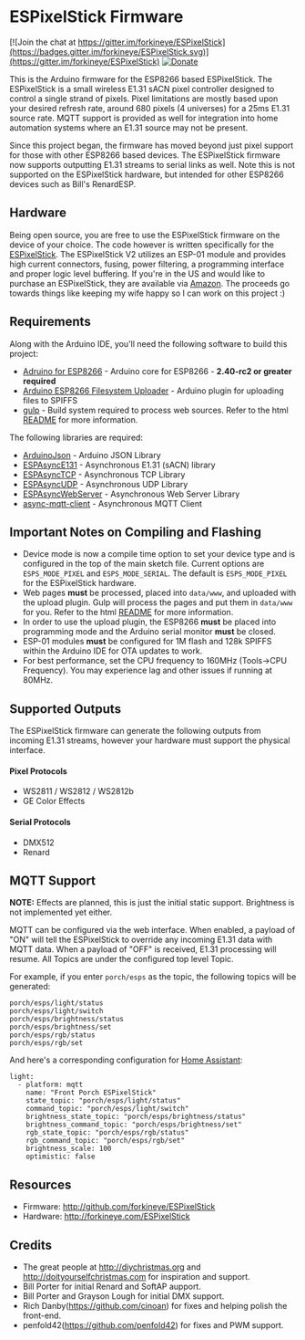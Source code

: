 ESPixelStick Firmware
=====================
[![Join the chat at https://gitter.im/forkineye/ESPixelStick](https://badges.gitter.im/forkineye/ESPixelStick.svg)](https://gitter.im/forkineye/ESPixelStick)
[![Donate](https://img.shields.io/badge/Donate-PayPal-green.svg)](paypal.me/ShelbyMerrick)

This is the Arduino firmware for the ESP8266 based ESPixelStick.  The ESPixelStick is a small wireless E1.31 sACN pixel controller designed to control a single strand of pixels.  Pixel limitations are mostly based upon your desired refresh rate, around 680 pixels (4 universes) for a 25ms E1.31 source rate.  MQTT support is provided as well for integration into home automation systems where an E1.31 source may not be present.

Since this project began, the firmware has moved beyond just pixel support for those with other ESP8266 based devices.  The ESPixelStick firmware now supports outputting E1.31 streams to serial links as well.  Note this is not supported on the ESPixelStick hardware, but intended for other ESP8266 devices such as Bill's RenardESP.

Hardware
--------
Being open source, you are free to use the ESPixelStick firmware on the device of your choice.  The code however is written specifically for the [ESPixelStick](http://forkineye.com/espixelstick). The ESPixelStick V2 utilizes an ESP-01 module and provides high current connectors, fusing, power filtering, a programming interface and proper logic level buffering.  If you're in the US and would like to purchase an ESPixelStick, they are available via [Amazon](http://amzn.to/2uqBFuX).  The proceeds go towards things like keeping my wife happy so I can work on this project :)

Requirements
------------
Along with the Arduino IDE, you'll need the following software to build this project:
- [Adruino for ESP8266](https://github.com/esp8266/Arduino) - Arduino core for ESP8266 - **2.40-rc2 or greater required**
- [Arduino ESP8266 Filesystem Uploader](https://github.com/esp8266/arduino-esp8266fs-plugin) - Arduino plugin for uploading files to SPIFFS
- [gulp](http://gulpjs.com/) - Build system required to process web sources.  Refer to the html [README](html/README.md) for more information.

The following libraries are required:
- [ArduinoJson](https://github.com/bblanchon/ArduinoJson) - Arduino JSON Library
- [ESPAsyncE131](https://github.com/forkineye/ESPAsyncE131) - Asynchronous E1.31 (sACN) library
- [ESPAsyncTCP](https://github.com/me-no-dev/ESPAsyncTCP) - Asynchronous TCP Library
- [ESPAsyncUDP](https://github.com/me-no-dev/ESPAsyncUDP) - Asynchronous UDP Library
- [ESPAsyncWebServer](https://github.com/me-no-dev/ESPAsyncWebServer) - Asynchronous Web Server Library
- [async-mqtt-client](https://github.com/marvinroger/async-mqtt-client) - Asynchronous MQTT Client

Important Notes on Compiling and Flashing
-----------------------------------------
- Device mode is now a compile time option to set your device type and is configured in the top of the main sketch file.  Current options are ```ESPS_MODE_PIXEL``` and ```ESPS_MODE_SERIAL```.  The default is ```ESPS_MODE_PIXEL``` for the ESPixelStick hardware.
- Web pages **must** be processed, placed into ```data/www```, and uploaded with the upload plugin. Gulp will process the pages and put them in ```data/www``` for you. Refer to the html [README](html/README.md) for more information.
- In order to use the upload plugin, the ESP8266 **must** be placed into programming mode and the Arduino serial monitor **must** be closed.
- ESP-01 modules **must** be configured for 1M flash and 128k SPIFFS within the Arduino IDE for OTA updates to work.
- For best performance, set the CPU frequency to 160MHz (Tools->CPU Frequency).  You may experience lag and other issues if running at 80MHz.

Supported Outputs
-----------------
The ESPixelStick firmware can generate the following outputs from incoming E1.31 streams, however your hardware must support the physical interface.
#### Pixel Protocols
- WS2811 / WS2812 / WS2812b
- GE Color Effects

#### Serial Protocols
- DMX512
- Renard

MQTT Support
------------
**NOTE:** Effects are planned, this is just the initial static support.  Brightness is not implemented yet either.

MQTT can be configured via the web interface.  When enabled, a payload of "ON" will tell the ESPixelStick to override any incoming E1.31 data with MQTT data.  When a payload of "OFF" is received, E1.31 processing will resume.  All Topics are under the configured top level Topic.

For example, if you enter ```porch/esps``` as the topic, the following topics will be generated:
```
porch/esps/light/status
porch/esps/light/switch
porch/esps/brightness/status
porch/esps/brightness/set
porch/esps/rgb/status
porch/esps/rgb/set
```

And here's a corresponding configuration for [Home Assistant](https://home-assistant.io/):
```
light:
  - platform: mqtt
    name: "Front Porch ESPixelStick"
    state_topic: "porch/esps/light/status"
    command_topic: "porch/esps/light/switch"
    brightness_state_topic: "porch/esps/brightness/status"
    brightness_command_topic: "porch/esps/brightness/set"
    rgb_state_topic: "porch/esps/rgb/status"
    rgb_command_topic: "porch/esps/rgb/set"
    brightness_scale: 100
    optimistic: false
```

Resources
---------
- Firmware: http://github.com/forkineye/ESPixelStick
- Hardware: http://forkineye.com/ESPixelStick

Credits
-------
- The great people at http://diychristmas.org and http://doityourselfchristmas.com for inspiration and support.
- Bill Porter for initial Renard and SoftAP aupport.
- Bill Porter and Grayson Lough for initial DMX support.
- Rich Danby(https://github.com/cinoan) for fixes and helping polish the front-end.
- penfold42(https://github.com/penfold42) for fixes and PWM support.
